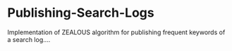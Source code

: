 # Publishing-Search-Logs
Implementation of ZEALOUS algorithm for publishing frequent keywords of a search log....
